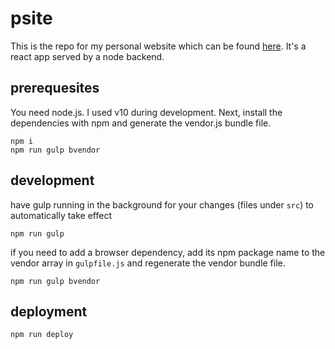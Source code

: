 # psite
This is the repo for my personal website which can be found [here](https://vincentjs.com/). It's a react app served by a node backend.

## prerequesites
You need node.js. I used v10 during development. Next, install the dependencies with npm and generate the vendor.js bundle file.
```
npm i
npm run gulp bvendor
```

## development
have gulp running in the background for your changes (files under `src`) to automatically take effect
```
npm run gulp
```
if you need to add a browser dependency, add its npm package name to the vendor array in `gulpfile.js` and regenerate the vendor bundle file.
```
npm run gulp bvendor
```

## deployment
```
npm run deploy
```